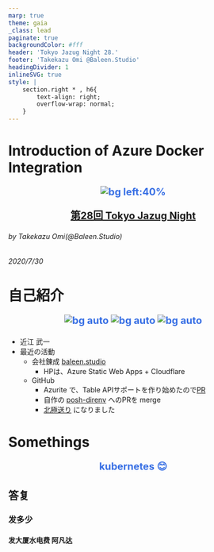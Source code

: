 ```yaml
---
marp: true
theme: gaia
_class: lead
paginate: true
backgroundColor: #fff
header: 'Tokyo Jazug Night 28.'
footer: 'Takekazu Omi @Baleen.Studio'
headingDivider: 1
inlineSVG: true
style: |
    section.right * , h6{
        text-align: right;
        overflow-wrap: normal;
    }
---
```


<style>
@import url('https://fonts.googleapis.com/css2?family=Noto+Sans+JP:wght@700&display=swap');
section {
    font-family: 'Noto Sans JP', sans-serif;
}
</style>

# Introduction of Azure Docker Integration
<!-- _class: right -->

![bg left:40%](https://live.staticflickr.com/65535/49975413353_e8861becb4_h.jpg)

[第28回 Tokyo Jazug Night](https://jazug.connpass.com/event/181811/)

###### by Takekazu Omi(*@Baleen.Studio*)
###### 2020/7/30

# **自己紹介**

![bg auto](./media/1x1.png)
![bg auto](./media/1x1.png)
![bg auto](https://www.baleen.studio/img/company/img-symbol.png)

- 近江 武一
- 最近の活動
  - 会社錬成 [baleen.studio](https://baleen.studio)
    - HPは、Azure Static Web Apps + Cloudflare
  - GitHub
    - Azurite で、Table APIサポートを作り始めたので[PR](https://github.com/Azure/Azurite/pull/522)
    - 自作の [posh-direnv](https://github.com/takekazuomi/posh-direnv) へのPRを merge
    - [北極送り](https://twitter.com/takekazuomi/status/1285367356735098880) になりました


# **Somethings**

<style scoped>
p {
    vertical-align: middle;
    text-align: center;
    font-weight: bold;
    font-size: 20px;
    color: #366ee4;
}
</style>

kubernetes :blush:
## 答复
### 发多少
#### 发大厦水电费 阿凡达 
